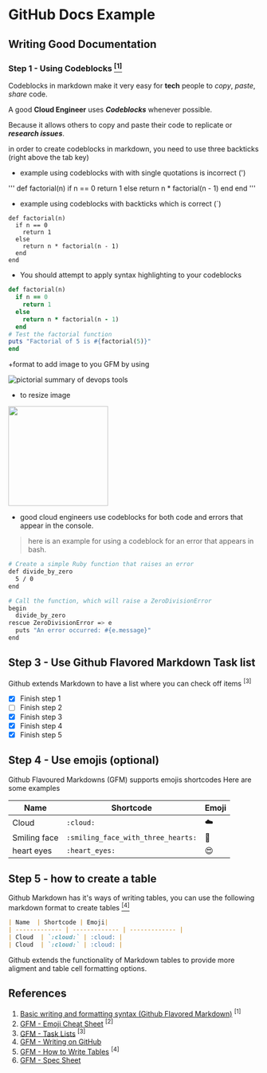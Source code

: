# GitHub Docs Example

## Writing Good Documentation

### Step 1 - Using Codeblocks [<sup> [1] </sup>](#references)

Codeblocks in markdown make it very easy for **tech** people to _copy_, _paste_, _share_ code.

A good __Cloud Engineer__ uses _**Codeblocks**_ whenever possible.

Because it allows others to copy and paste their code to replicate or ***research issues***.

in order to create codeblocks in markdown, you need to use three backticks (right above the tab key)

- example using codeblocks with with single quotations is incorrect (')

'''
def factorial(n)
  if n == 0
    return 1
  else
    return n * factorial(n - 1)
  end
end
'''


* example using codeblocks with backticks which is correct (`)

```
def factorial(n)
  if n == 0
    return 1
  else
    return n * factorial(n - 1)
  end
end
```

+ You should attempt to apply syntax highlighting to your codeblocks

```ruby
def factorial(n)
  if n == 0
    return 1
  else
    return n * factorial(n - 1)
  end
# Test the factorial function
puts "Factorial of 5 is #{factorial(5)}"
end
```

+format to add image to you GFM by using ![]()

![pictorial summary of devops tools](https://github.com/bta001/GitHub-docs-example/assets/125939272/3a682b4a-8823-4eda-bd0a-226f3da24782)

- to resize image
<img width="200px" src="https://github.com/bta001/GitHub-docs-example/assets/125939272/3a682b4a-8823-4eda-bd0a-226f3da24782" />


- good cloud engineers use codeblocks for both code and errors that appear in the console.

> here is an example for using a codeblock for an error that appears in bash.

```bash
# Create a simple Ruby function that raises an error
def divide_by_zero
  5 / 0
end

# Call the function, which will raise a ZeroDivisionError
begin
  divide_by_zero
rescue ZeroDivisionError => e
  puts "An error occurred: #{e.message}"
end
```

## Step 3 - Use Github Flavored Markdown Task list

Github extends Markdown to have a list where you can check off items <sup> [3] </sup>

- [x] Finish step 1
- [ ] Finish step 2
- [x] Finish step 3
- [x] Finish step 4
- [x] Finish step 5

## Step 4 - Use emojis (optional)
Github Flavoured Markdowns (GFM) supports emojis shortcodes
Here are some examples


| Name  | Shortcode | Emoji|
| ------------- | ------------- | ------------- |
| Cloud  | `:cloud:` | :cloud: |
| Smiling face  | `:smiling_face_with_three_hearts:` |:smiling_face_with_three_hearts:|
| heart eyes | `:heart_eyes:` | :heart_eyes: |

## Step 5 - how to create a table
Github Markdown has it's ways of writing tables, you can use the following markdown format to create tables [<sup> [4] </sup>](#references)
```md
| Name  | Shortcode | Emoji|
| ------------- | ------------- | ------------- |
| Cloud  | `:cloud:` | :cloud: |
| Cloud  | `:cloud:` | :cloud: |
```
Github extends the functionality of Markdown tables to provide more aligment and table cell formatting options.

## References 
1. [Basic writing and formatting syntax (Github Flavored Markdown)](https://docs.github.com/en/get-started/writing-on-github/getting-started-with-writing-and-formatting-on-github/basic-writing-and-formatting-syntax) <sup> [1] </sup>
1. [GFM - Emoji Cheat Sheet](https://github.com/ikatyang/emoji-cheat-sheet/blob/master/README.md) <sup> [2] </sup>
1. [GFM - Task Lists](https://docs.github.com/en/get-started/writing-on-github/getting-started-with-writing-and-formatting-on-github/basic-writing-and-formatting-syntax#task-lists) <sup> [3] </sup>
1. [GFM - Writing on GitHub](https://docs.github.com/en/get-started/writing-on-github)
2. [GFM - How to Write Tables](https://github.github.com/gfm/#tables-extension-) <sup> [4] </sup>
3. [GFM - Spec Sheet](https://github.github.com/gfm/)
